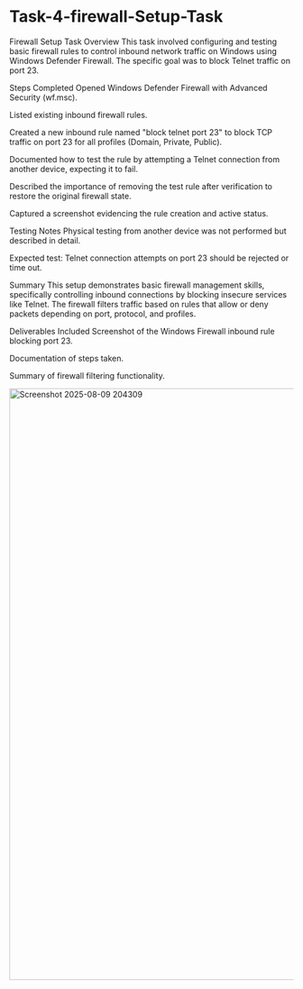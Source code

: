 # Task-4-firewall-Setup-Task
Firewall Setup Task
Overview
This task involved configuring and testing basic firewall rules to control inbound network traffic on Windows using Windows Defender Firewall. The specific goal was to block Telnet traffic on port 23.

Steps Completed
Opened Windows Defender Firewall with Advanced Security (wf.msc).

Listed existing inbound firewall rules.

Created a new inbound rule named "block telnet port 23" to block TCP traffic on port 23 for all profiles (Domain, Private, Public).

Documented how to test the rule by attempting a Telnet connection from another device, expecting it to fail.

Described the importance of removing the test rule after verification to restore the original firewall state.

Captured a screenshot evidencing the rule creation and active status.

Testing Notes
Physical testing from another device was not performed but described in detail.

Expected test: Telnet connection attempts on port 23 should be rejected or time out.

Summary
This setup demonstrates basic firewall management skills, specifically controlling inbound connections by blocking insecure services like Telnet. The firewall filters traffic based on rules that allow or deny packets depending on port, protocol, and profiles.

Deliverables Included
Screenshot of the Windows Firewall inbound rule blocking port 23.

Documentation of steps taken.

Summary of firewall filtering functionality.

<img width="1914" height="1050" alt="Screenshot 2025-08-09 204309" src="https://github.com/user-attachments/assets/531f912f-969e-4d1e-b13e-bc7a3143db3e" />
